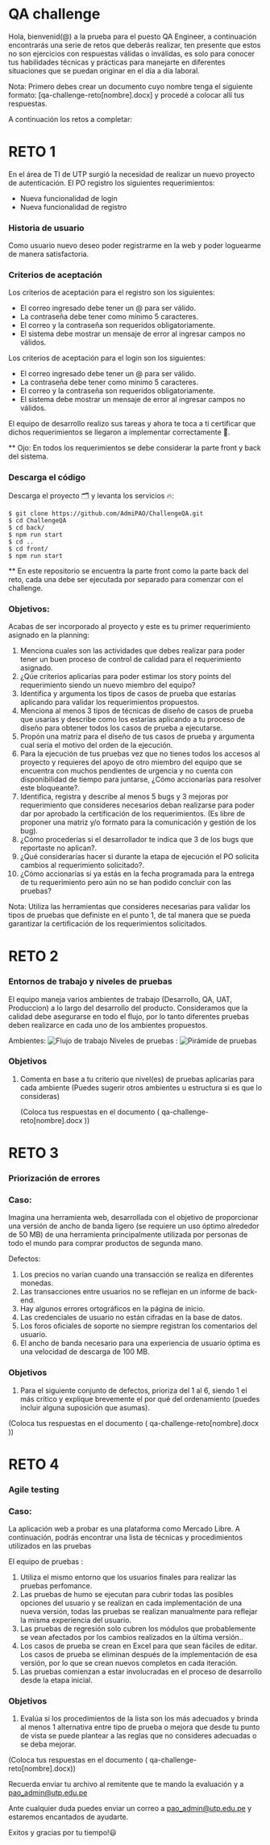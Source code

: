 # QA challenge

Hola, bienvenid(@) a la prueba para el puesto QA Engineer, a continuación encontrarás una serie de retos que deberás realizar, ten presente que estos no son ejercicios con respuestas válidas o inválidas, es solo para conocer tus habilidades técnicas y prácticas para manejarte en diferentes situaciones que se puedan originar en el día a día laboral.

Nota: 
Primero debes crear un documento cuyo nombre tenga el siguiente formato: [qa-challenge-reto[nombre].docx] y procedé a colocar allí tus respuestas.

A continuación los retos a completar:

# RETO 1
En el área de TI de UTP surgió la necesidad de realizar un nuevo proyecto de autenticación. El PO registro los siguientes requerimientos:

 - Nueva funcionalidad de login
 - Nueva funcionalidad de registro

### Historia de usuario
Como usuario nuevo deseo poder registrarme en la web y poder loguearme de manera satisfactoria.


### Criterios de aceptación
Los criterios de aceptación para el registro son los siguientes:

- El correo ingresado debe tener un @ para ser válido.
- La contraseña debe tener como mínimo 5 caracteres.
- El correo y la contraseña son requeridos obligatoriamente.
- El sistema debe mostrar un mensaje de error al ingresar campos no válidos.


Los criterios de aceptación para el login son los siguientes:

- El correo ingresado debe tener un @ para ser válido.
- La contraseña debe tener como mínimo 5 caracteres.
- El correo y la contraseña son requeridos obligatoriamente.
- El sistema debe mostrar un mensaje de error al ingresar campos no válidos.


El equipo de desarrollo realizo sus tareas y ahora te toca a ti certificar que dichos requerimientos se llegaron a implementar correctamente 🙌. 

** Ojo: En todos los requerimientos se debe considerar la parte front y back del sistema.

### Descarga el código

Descarga el proyecto 🗂 y levanta los servicios 🔥:
    
    $ git clone https://github.com/AdmiPAO/ChallengeQA.git
    $ cd ChallengeQA
    $ cd back/
    $ npm run start
    $ cd ..
    $ cd front/
    $ npm run start

** En este repositorio se encuentra la parte front como la parte back del reto, cada una debe ser ejecutada por separado para comenzar con el challenge.

### Objetivos:
 Acabas de ser incorporado al proyecto y este es tu primer requerimiento asignado en la planning:
 1. Menciona cuales son las actividades que debes realizar para poder tener un buen proceso de control de calidad para el requerimiento asignado.
 2. ¿Qúe criterios aplicarías para poder estimar los story points del requerimiento siendo un nuevo miembro del equipo?
 3. Identifica y argumenta los tipos de casos de prueba que estarías aplicando para validar los requerimientos propuestos. 
 4. Menciona al menos 3 tipos de técnicas de diseño de casos de prueba que usarías y describe como los estarías aplicando a tu proceso de diseño para obtener todos los casos de prueba a ejecutarse.
 5. Propón una matríz para el diseño de tus casos de prueba y argumenta cual sería el motivo del orden de la ejecución.
 6. Para la ejecución de tus pruebas vez que no tienes todos los accesos al proyecto y requieres del apoyo de otro miembro del equipo que se encuentra con muchos pendientes de urgencia y no cuenta con disponibilidad de tiempo para juntarse, ¿Cómo accionarías para resolver este bloqueante?.
 7. Identifica, registra y describe al menos 5 bugs y 3 mejoras por requerimiento que consideres necesarios deban realizarse para poder dar por aprobado la certificación de los requerimientos. (Es libre de proponer una matriz y/o formato para la comunicación y gestión de los bug).
 8. ¿Cómo procederías si el desarrollador te indica que 3 de los bugs que reportaste no aplican?.
 9. ¿Qué considerarías hacer si durante la etapa de ejecución el PO solicita cambios al requerimiento solicitado?.
 10. ¿Cómo accionarías si ya estás en la fecha programada para la entrega de tu requerimiento pero aún no se han podido concluir con las pruebas?

Nota: Utiliza las herramientas que consideres necesarias para validar los tipos de pruebas que definiste en el punto 1, de tal manera que se pueda garantizar la certificación de los requerimientos solicitados. 


# RETO 2

 ### Entornos de trabajo y niveles de pruebas

El equipo maneja varios ambientes de trabajo (Desarrollo, QA, UAT, Produccion) a lo largo del desarrollo del producto. Consideramos que la calidad debe asegurarse en todo el flujo, por lo tanto diferentes pruebas deben realizarce en cada uno de los ambientes propuestos.


Ambientes: 
![Flujo de trabajo](workflow.png)
Niveles de pruebas : 
![Pirámide de pruebas](piramidedepruebas.png)
 

 ### Objetivos

1. Comenta en base a tu criterio que nivel(es) de pruebas aplicarías para cada ambiente (Puedes sugerir otros ambientes u estructura si es que lo consideras)

   (Coloca tus respuestas en el documento ( qa-challenge-reto[nombre].docx ))


# RETO 3

 ### Priorización de errores 

### Caso:
Imagina una herramienta web, desarrollada con el objetivo de proporcionar una versión de ancho de banda ligero (se requiere un uso óptimo alrededor de 50 MB) de una herramienta principalmente utilizada por personas de todo el mundo para comprar productos de segunda mano.


Defectos: 
1. Los precios no varían cuando una transacción se realiza en diferentes monedas.
2. Las transacciones entre usuarios no se reflejan en un informe de back-end.
3. Hay algunos errores ortográficos en la página de inicio.
4. Las credenciales de usuario no están cifradas en la base de datos.
5. Los foros oficiales de soporte no siempre registran los comentarios del usuario.
6. El ancho de banda necesario para una experiencia de usuario óptima es una velocidad de descarga de 100 MB.


 ### Objetivos
 1. Para el siguiente conjunto de defectos, prioriza del 1 al 6, siendo 1 el más crítico y explique brevemente el por qué del ordenamiento (puedes incluir alguna suposición que asumas). 
 
 (Coloca tus respuestas en el documento ( qa-challenge-reto[nombre].docx ))


 # RETO 4

 ### Agile testing 

### Caso:

La aplicación web a probar es una plataforma como Mercado Libre. A continuación, podrás encontrar una lista de técnicas y procedimientos utilizados en las pruebas

El equipo de pruebas : 
1. Utiliza el mismo entorno que los usuarios finales para realizar las pruebas perfomance.
2. Las pruebas de humo se ejecutan para cubrir todas las posibles opciones del usuario y se realizan en cada implementación de una nueva versión, todas las pruebas se realizan manualmente para reflejar la misma experiencia del usuario.
3. Las pruebas de regresión solo cubren los módulos que probablemente se vean afectados por los cambios realizados en la última versión..
4. Los casos de prueba se crean en Excel para que sean fáciles de editar. Los casos de prueba se eliminan después de la implementación de esa versión, por lo que se crean nuevos completos en cada iteración.
5. Las pruebas comienzan a estar involucradas en el proceso de desarrollo desde la etapa inicial.

 ### Objetivos
1. Evalúa si los procedimientos de la lista son los más adecuados y brinda al menos 1 alternativa entre tipo de prueba o mejora que desde tu punto de vista se puede plantear a las reglas que no consideres adecuadas o se deba mejorar. 

  (Coloca tus respuestas en el documento ( qa-challenge-reto[nombre].docx))


Recuerda enviar tu archivo al remitente que te mando la evaluación y a pao_admin@utp.edu.pe

Ante cualquier duda puedes enviar un correo a pao_admin@utp.edu.pe y estaremos encantados de ayudarte. 

Exitos y gracias por tu tiempo!😃








